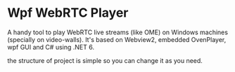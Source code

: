# Wpf WebRTC Player

A handy tool to play WebRTC live streams (like OME) on Windows machines (specially on video-walls).
It's based on Webview2, embedded OvenPlayer, wpf GUI and C# using .NET 6.

the structure of project is simple so you can change it as you need.
